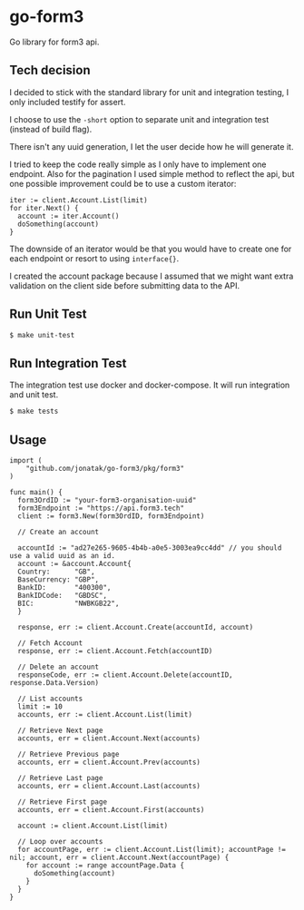 # go-form3

Go library for form3 api.

## Tech decision

I decided to stick with the standard library for unit and integration testing, I only included
testify for assert.

I choose to use the `-short` option to separate unit and integration test (instead of build flag).

There isn't any uuid generation, I let the user decide how he will generate it.

I tried to keep the code really simple as I only have to implement one endpoint.
Also for the pagination I used simple method to reflect the api, but one possible improvement could be to use a custom iterator:

```golang
iter := client.Account.List(limit)
for iter.Next() {
  account := iter.Account()
  doSomething(account)
}
```

The downside of an iterator would be that you would have to create one for each endpoint or resort to using `interface{}`.

I created the account package because I assumed that we might want extra validation on the client side before submitting data to the API.

## Run Unit Test

```bash
$ make unit-test
```

## Run Integration Test

The integration test use docker and docker-compose.
It will run integration and unit test.
```bash
$ make tests
```

## Usage

```golang
import (
    "github.com/jonatak/go-form3/pkg/form3"
)

func main() {
  form3OrdID := "your-form3-organisation-uuid"
  form3Endpoint := "https://api.form3.tech"
  client := form3.New(form3OrdID, form3Endpoint)

  // Create an account

  accountId := "ad27e265-9605-4b4b-a0e5-3003ea9cc4dd" // you should use a valid uuid as an id.
  account := &account.Account{
  Country:      "GB",
  BaseCurrency: "GBP",
  BankID:       "400300",
  BankIDCode:   "GBDSC",
  BIC:          "NWBKGB22",
  }

  response, err := client.Account.Create(accountId, account)

  // Fetch Account
  response, err := client.Account.Fetch(accountID)

  // Delete an account
  responseCode, err := client.Account.Delete(accountID, response.Data.Version)

  // List accounts
  limit := 10
  accounts, err := client.Account.List(limit)

  // Retrieve Next page
  accounts, err = client.Account.Next(accounts)

  // Retrieve Previous page
  accounts, err = client.Account.Prev(accounts)

  // Retrieve Last page
  accounts, err = client.Account.Last(accounts)

  // Retrieve First page
  accounts, err = client.Account.First(accounts)

  account := client.Account.List(limit)

  // Loop over accounts
  for accountPage, err := client.Account.List(limit); accountPage != nil; account, err = client.Account.Next(accountPage) {
    for account := range accountPage.Data {
      doSomething(account)
    }
  }
}
```
